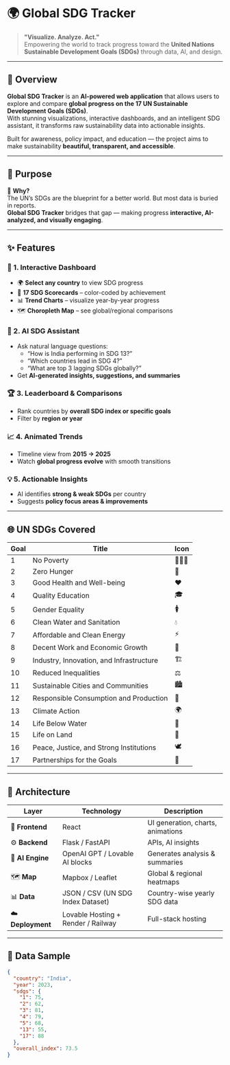 # 🌍 Global SDG Tracker

> **"Visualize. Analyze. Act."**  
> Empowering the world to track progress toward the **United Nations Sustainable Development Goals (SDGs)** through data, AI, and design.

---

## 🚀 Overview

**Global SDG Tracker** is an **AI-powered web application** that allows users to explore and compare **global progress on the 17 UN Sustainable Development Goals (SDGs)**.  
With stunning visualizations, interactive dashboards, and an intelligent SDG assistant, it transforms raw sustainability data into actionable insights.

Built for awareness, policy impact, and education — the project aims to make sustainability **beautiful, transparent, and accessible**.

---

## 🎯 Purpose

🌱 **Why?**  
The UN’s SDGs are the blueprint for a better world. But most data is buried in reports.  
**Global SDG Tracker** bridges that gap — making progress **interactive, AI-analyzed, and visually engaging**.

---

## ✨ Features

### 🧭 1. Interactive Dashboard
- 🌍 **Select any country** to view SDG progress  
- 🎯 **17 SDG Scorecards** – color-coded by achievement  
- 📊 **Trend Charts** – visualize year-by-year progress  
- 🗺️ **Choropleth Map** – see global/regional comparisons  

### 🤖 2. AI SDG Assistant
- Ask natural language questions:
  - “How is India performing in SDG 13?”
  - “Which countries lead in SDG 4?”
  - “What are top 3 lagging SDGs globally?”
- Get **AI-generated insights, suggestions, and summaries**

### 🏆 3. Leaderboard & Comparisons
- Rank countries by **overall SDG index or specific goals**  
- Filter by **region or year**

### 📈 4. Animated Trends
- Timeline view from **2015 → 2025**  
- Watch **global progress evolve** with smooth transitions

### 💡 5. Actionable Insights
- AI identifies **strong & weak SDGs** per country  
- Suggests **policy focus areas & improvements**

---

## 🌐 UN SDGs Covered

| Goal | Title | Icon |
|------|-------|------|
| 1 | No Poverty | 🧑‍🤝‍🧑 |
| 2 | Zero Hunger | 🌾 |
| 3 | Good Health and Well-being | ❤️ |
| 4 | Quality Education | 🎓 |
| 5 | Gender Equality | 🚺 |
| 6 | Clean Water and Sanitation | 💧 |
| 7 | Affordable and Clean Energy | ⚡ |
| 8 | Decent Work and Economic Growth | 💼 |
| 9 | Industry, Innovation, and Infrastructure | 🏗️ |
| 10 | Reduced Inequalities | ⚖️ |
| 11 | Sustainable Cities and Communities | 🏙️ |
| 12 | Responsible Consumption and Production | 🔁 |
| 13 | Climate Action | 🌍 |
| 14 | Life Below Water | 🐠 |
| 15 | Life on Land | 🌳 |
| 16 | Peace, Justice, and Strong Institutions | 🕊️ |
| 17 | Partnerships for the Goals | 🤝 |

---

## 🧠 Architecture

| Layer | Technology | Description |
|-------|-------------|-------------|
| 🎨 **Frontend** | React | UI generation, charts, animations |
| ⚙️ **Backend** | Flask / FastAPI | APIs, AI insights |
| 🧠 **AI Engine** | OpenAI GPT / Lovable AI blocks | Generates analysis & summaries |
| 🗺️ **Map** | Mapbox / Leaflet | Global & regional heatmaps |
| 📊 **Data** | JSON / CSV (UN SDG Index Dataset) | Country-wise yearly SDG data |
| ☁️ **Deployment** | Lovable Hosting + Render / Railway | Full-stack hosting |

---

## 🧩 Data Sample

```json
{
  "country": "India",
  "year": 2023,
  "sdgs": {
    "1": 75,
    "2": 62,
    "3": 81,
    "4": 79,
    "5": 68,
    "13": 55,
    "17": 88
  },
  "overall_index": 73.5
}
